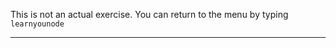 This is not an actual exercise. You can return to the menu by typing `learnyounode`

----------------------------------------------------------------------